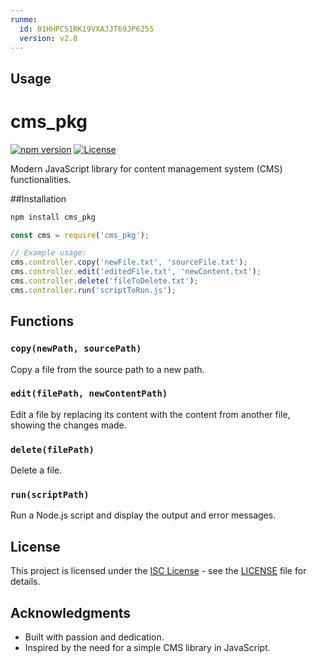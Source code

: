 ```yaml
---
runme:
  id: 01HHPC51RK19VXAJJT69JP6255
  version: v2.0
---
```


## Usage

# cms_pkg

[![npm version](https://badge.fury.io/js/cms_pkg.svg)](https://www.npmjs.com/package/cms_pkg)
[![License](https://img.shields.io/badge/license-ISC-blue.svg)](https://opensource.org/licenses/ISC)

Modern JavaScript library for content management system (CMS) functionalities.



##Installation

```javascript {"id":"01HHPD1Q47S9D9BPQVJNEABAHP"}
npm install cms_pkg
```

```javascript {"id":"01HHPD3K8VSATF4MJZ5V1ATN55"}
const cms = require('cms_pkg');

// Example usage:
cms.controller.copy('newFile.txt', 'sourceFile.txt');
cms.controller.edit('editedFile.txt', 'newContent.txt');
cms.controller.delete('fileToDelete.txt');
cms.controller.run('scriptToRun.js');
```

## Functions

### `copy(newPath, sourcePath)`

Copy a file from the source path to a new path.

### `edit(filePath, newContentPath)`

Edit a file by replacing its content with the content from another file, showing the changes made.

### `delete(filePath)`

Delete a file.

### `run(scriptPath)`

Run a Node.js script and display the output and error messages.

## License

This project is licensed under the [ISC License](https://opensource.org/licenses/ISC) - see the [LICENSE](LICENSE) file for details.

## Acknowledgments

- Built with passion and dedication.
- Inspired by the need for a simple CMS library in JavaScript.